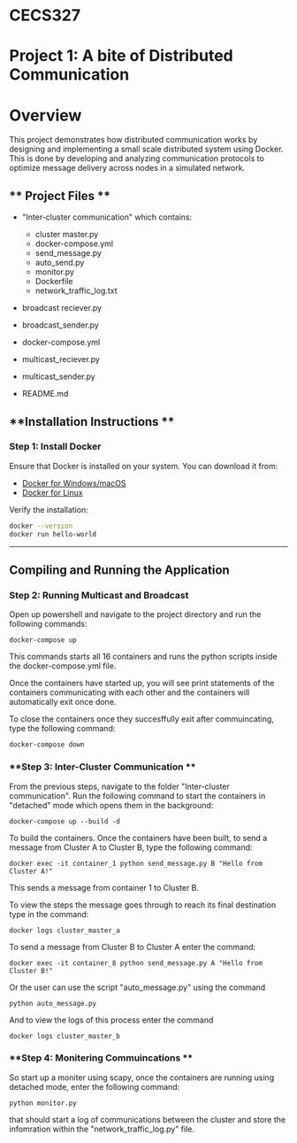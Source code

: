 # CECS327

# Project 1: A bite of Distributed Communication

# Overview 

This project demonstrates how distributed communication works by designing and implementing
a small scale distributed system using Docker. This is done by  developing and analyzing
communication protocols to optimize message delivery across nodes in a simulated network. 


## ** Project Files **

- "Inter-cluster communication" which contains: 
    - cluster master.py
    - docker-compose.yml
    - send_message.py
    - auto_send.py
    - monitor.py
    - Dockerfile
    - network_traffic_log.txt

- broadcast reciever.py
- broadcast_sender.py
- docker-compose.yml
- multicast_reciever.py
- multicast_sender.py
- README.md

## **Installation Instructions **

### **Step 1: Install Docker**

Ensure that Docker is installed on your system. You can download it from:

- [Docker for Windows/macOS](https://www.docker.com/products/docker-desktop)
- [Docker for Linux](https://docs.docker.com/engine/install/)

Verify the installation:

```bash
docker --version
docker run hello-world
```

---

## **Compiling and Running the Application**

### **Step 2: Running Multicast and Broadcast**

Open up powershell and navigate to the project directory and run the following commands: 

```
docker-compose up
```

This commands starts all 16 containers and runs the python scripts inside the docker-compose.yml file.

Once the containers have started up, you will see print statements of the containers communicating with
each other and the containers will automatically exit once done. 

To close the containers once they succesffully exit after commuincating, type the following command:

```
docker-compose down
```

### **Step 3: Inter-Cluster Communication **

From the previous steps, navigate to the folder "Inter-cluster communication". Run the following command to start the containers in "detached" mode which opens them in the background:

``` 
docker-compose up --build -d
```

To build the containers. Once the containers have been built, to send a message from Cluster A to Cluster B, type the following command:

```
docker exec -it container_1 python send_message.py B "Hello from Cluster A!"
```
This sends a message from container 1 to Cluster B.

To view the steps the message goes through to reach its final destination type in the command:

```
docker logs cluster_master_a
```

To send a message from Cluster B to Cluster A enter the command:

```
docker exec -it container_8 python send_message.py A "Hello from Cluster B!"
```

Or the user can use the script "auto_message.py" using the command

```
python auto_message.py
```

And to view the logs of this process enter the command

```
docker logs cluster_master_b
```

### **Step 4: Monitering Commuincations **

So start up a moniter using scapy, once the containers are running using detached mode, enter the following command:

```
python monitor.py
```

that should start a log of communications between the cluster and store the infomration within the "network_traffic_log.py" file.